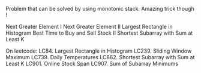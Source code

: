 Problem that can be solved by using monotonic stack. Amazing trick though !

Next Greater Element I
Next Greater Element II
Largest Rectangle in Histogram
Best Time to Buy and Sell Stock II
Shortest Subarray with Sum at Least K

On leetcode:
LC84. Largest Rectangle in Histogram
LC239. Sliding Window Maximum
LC739. Daily Temperatures
LC862. Shortest Subarray with Sum at Least K
LC901. Online Stock Span
LC907. Sum of Subarray Minimums
